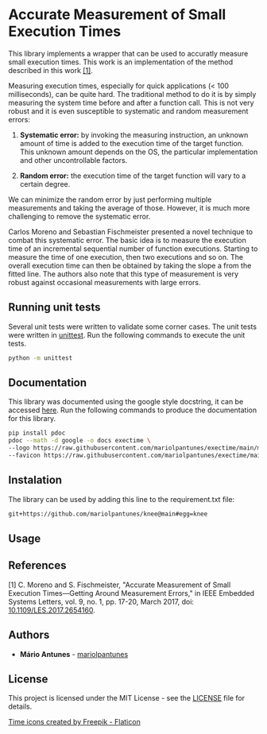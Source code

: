 # Accurate Measurement of Small Execution Times

This library implements a wrapper that can be used to 
accuratly measure small execution times.
This work is an implementation of the method described in this work [[1]](#1).

Measuring execution times, especially for quick applications (< 100 milliseconds), can be quite hard. The traditional method to do it is by simply measuring the system time before and after a function call. This is not very robust and it is even susceptible to systematic and random measurement errors:

1. **Systematic error:** by invoking the measuring instruction, an unknown amount of time is added to the execution time of the target function. This unknown amount depends on the OS, the particular implementation and other uncontrollable factors.

2. **Random error:** the execution time of the target function will vary to a certain degree.

We can minimize the random error by just performing multiple measurements and taking the average of those. However, it is much more challenging to remove the systematic error.

Carlos Moreno and Sebastian Fischmeister presented a novel technique to combat this systematic error. The basic idea is to measure the execution time of an incremental sequential number of function executions. Starting to measure the time of one execution, then two executions and so on. The overall execution time can then be obtained by taking the slope a from the fitted line. The authors also note that this type of measurement is very robust against occasional measurements with large errors.

## Running unit tests

Several unit tests were written to validate some corner cases.
The unit tests were written in [unittest](https://docs.python.org/3/library/unittest.html).
Run the following commands to execute the unit tests.

```bash
python -m unittest
```

## Documentation

This library was documented using the google style docstring, it can be accessed [here](https://mariolpantunes.github.io/knee/).
Run the following commands to produce the documentation for this library.

```bash
pip install pdoc
pdoc --math -d google -o docs exectime \
--logo https://raw.githubusercontent.com/mariolpantunes/exectime/main/media/stopwatch.png \
--favicon https://raw.githubusercontent.com/mariolpantunes/exectime/main/media/stopwatch.png
```

## Instalation

The library can be used by adding this line to the requirement.txt file:
```txt
git+https://github.com/mariolpantunes/knee@main#egg=knee
```

## Usage


## References
<a id="1">[1]</a> 
C. Moreno and S. Fischmeister, "Accurate Measurement of Small Execution Times—Getting Around Measurement Errors," in IEEE Embedded Systems Letters, vol. 9, no. 1, pp. 17-20, March 2017, doi: [10.1109/LES.2017.2654160](https://doi.org/10.1109/LES.2017.2654160).

## Authors

* **Mário Antunes** - [mariolpantunes](https://github.com/mariolpantunes)

## License

This project is licensed under the MIT License - see the [LICENSE](LICENSE) file for details.

<a href="https://www.flaticon.com/free-icons/time" title="time icons">Time icons created by Freepik - Flaticon</a>